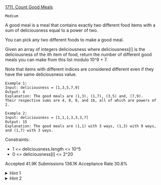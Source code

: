 [1711. Count Good Meals](https://leetcode.com/problems/count-good-meals/)

`Medium`

A good meal is a meal that contains exactly two different food items with a sum of deliciousness equal to a power of two.

You can pick any two different foods to make a good meal.

Given an array of integers deliciousness where deliciousness[i] is the deliciousness of the i​​​​​​th​​​​​​​​ item of food, return the number of different good meals you can make from this list modulo 10^9 + 7.

Note that items with different indices are considered different even if they have the same deliciousness value.

```
Example 1:
Input: deliciousness = [1,3,5,7,9]
Output: 4
Explanation: The good meals are (1,3), (1,7), (3,5) and, (7,9).
Their respective sums are 4, 8, 8, and 16, all of which are powers of 2.

Example 2:
Input: deliciousness = [1,1,1,3,3,3,7]
Output: 15
Explanation: The good meals are (1,1) with 3 ways, (1,3) with 9 ways, and (1,7) with 3 ways.
``` 

Constraints:

- 1 <= deliciousness.length <= 10^5
- 0 <= deliciousness[i] <= 2^20

Accepted
41.9K
Submissions
136.1K
Acceptance Rate
30.8%

<details>
<summary>Hint 1</summary>

Note that the number of powers of 2 is at most 21 so this turns the problem to a classic find the number of pairs that sum to a certain value but for 21 values

</details>
<details>
<summary>Hint 2</summary>

You need to use something fasters than the NlogN approach since there is already the log of iterating over the powers so one idea is two pointers

</details>